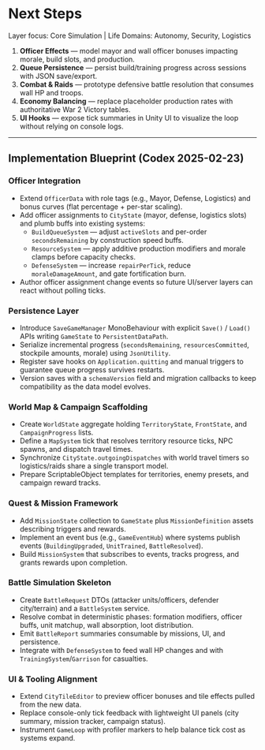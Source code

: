 # Next Steps

Layer focus: Core Simulation | Life Domains: Autonomy, Security, Logistics

1. **Officer Effects** — model mayor and wall officer bonuses impacting morale, build slots, and production.
2. **Queue Persistence** — persist build/training progress across sessions with JSON save/export.
3. **Combat & Raids** — prototype defensive battle resolution that consumes wall HP and troops.
4. **Economy Balancing** — replace placeholder production rates with authoritative War 2 Victory tables.
5. **UI Hooks** — expose tick summaries in Unity UI to visualize the loop without relying on console logs.

---

## Implementation Blueprint (Codex 2025-02-23)

### Officer Integration
- Extend `OfficerData` with role tags (e.g., Mayor, Defense, Logistics) and bonus curves (flat percentage + per-star scaling).
- Add officer assignments to `CityState` (mayor, defense, logistics slots) and plumb buffs into existing systems:
  - `BuildQueueSystem` — adjust `activeSlots` and per-order `secondsRemaining` by construction speed buffs.
  - `ResourceSystem` — apply additive production modifiers and morale clamps before capacity checks.
  - `DefenseSystem` — increase `repairPerTick`, reduce `moraleDamageAmount`, and gate fortification burn.
- Author officer assignment change events so future UI/server layers can react without polling ticks.

### Persistence Layer
- Introduce `SaveGameManager` MonoBehaviour with explicit `Save()` / `Load()` APIs writing `GameState` to `PersistentDataPath`.
- Serialize incremental progress (`secondsRemaining`, `resourcesCommitted`, stockpile amounts, morale) using `JsonUtility`.
- Register save hooks on `Application.quitting` and manual triggers to guarantee queue progress survives restarts.
- Version saves with a `schemaVersion` field and migration callbacks to keep compatibility as the data model evolves.

### World Map & Campaign Scaffolding
- Create `WorldState` aggregate holding `TerritoryState`, `FrontState`, and `CampaignProgress` lists.
- Define a `MapSystem` tick that resolves territory resource ticks, NPC spawns, and dispatch travel times.
- Synchronize `CityState.outgoingDispatches` with world travel timers so logistics/raids share a single transport model.
- Prepare ScriptableObject templates for territories, enemy presets, and campaign reward tracks.

### Quest & Mission Framework
- Add `MissionState` collection to `GameState` plus `MissionDefinition` assets describing triggers and rewards.
- Implement an event bus (e.g., `GameEventHub`) where systems publish events (`BuildingUpgraded`, `UnitTrained`, `BattleResolved`).
- Build `MissionSystem` that subscribes to events, tracks progress, and grants rewards upon completion.

### Battle Simulation Skeleton
- Create `BattleRequest` DTOs (attacker units/officers, defender city/terrain) and a `BattleSystem` service.
- Resolve combat in deterministic phases: formation modifiers, officer buffs, unit matchup, wall absorption, loot distribution.
- Emit `BattleReport` summaries consumable by missions, UI, and persistence.
- Integrate with `DefenseSystem` to feed wall HP changes and with `TrainingSystem`/`Garrison` for casualties.

### UI & Tooling Alignment
- Extend `CityTileEditor` to preview officer bonuses and tile effects pulled from the new data.
- Replace console-only tick feedback with lightweight UI panels (city summary, mission tracker, campaign status).
- Instrument `GameLoop` with profiler markers to help balance tick cost as systems expand.
